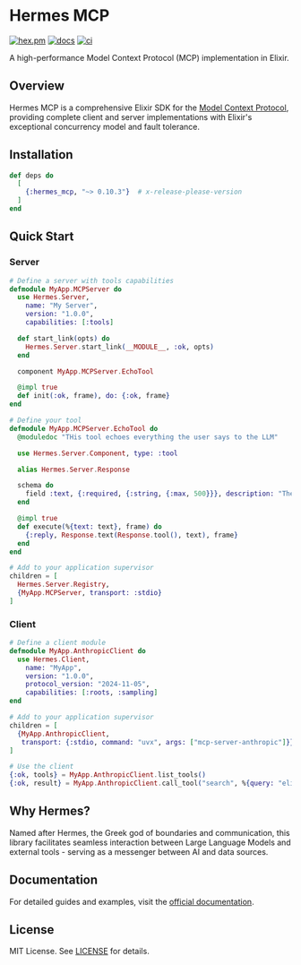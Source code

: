 # Hermes MCP

[![hex.pm](https://img.shields.io/hexpm/v/hermes_mcp.svg)](https://hex.pm/packages/hermes_mcp)
[![docs](https://img.shields.io/badge/hex-docs-blue.svg)](https://hexdocs.pm/hermes_mcp)
[![ci](https://github.com/cloudwalk/hermes-mcp/actions/workflows/ci.yml/badge.svg)](https://github.com/cloudwalk/hermes-mcp/actions/workflows/ci.yml)

A high-performance Model Context Protocol (MCP) implementation in Elixir.

## Overview

Hermes MCP is a comprehensive Elixir SDK for the [Model Context Protocol](https://spec.modelcontextprotocol.io/), providing complete client and server implementations with Elixir's exceptional concurrency model and fault tolerance.

## Installation

```elixir
def deps do
  [
    {:hermes_mcp, "~> 0.10.3"}  # x-release-please-version
  ]
end
```

## Quick Start

### Server

```elixir
# Define a server with tools capabilities
defmodule MyApp.MCPServer do
  use Hermes.Server, 
    name: "My Server", 
    version: "1.0.0", 
    capabilities: [:tools]

  def start_link(opts) do
    Hermes.Server.start_link(__MODULE__, :ok, opts)
  end

  component MyApp.MCPServer.EchoTool

  @impl true
  def init(:ok, frame), do: {:ok, frame}
end

# Define your tool
defmodule MyApp.MCPServer.EchoTool do
  @moduledoc "THis tool echoes everything the user says to the LLM"

  use Hermes.Server.Component, type: :tool

  alias Hermes.Server.Response

  schema do
    field :text, {:required, {:string, {:max, 500}}}, description: "The text to be echoed, max of 500 chars"
  end

  @impl true
  def execute(%{text: text}, frame) do
    {:reply, Response.text(Response.tool(), text), frame}
  end
end

# Add to your application supervisor
children = [
  Hermes.Server.Registry,
  {MyApp.MCPServer, transport: :stdio}
]
```

### Client  

```elixir
# Define a client module
defmodule MyApp.AnthropicClient do
  use Hermes.Client,
    name: "MyApp",
    version: "1.0.0",
    protocol_version: "2024-11-05",
    capabilities: [:roots, :sampling]
end

# Add to your application supervisor
children = [
  {MyApp.AnthropicClient, 
   transport: {:stdio, command: "uvx", args: ["mcp-server-anthropic"]}}
]

# Use the client
{:ok, tools} = MyApp.AnthropicClient.list_tools()
{:ok, result} = MyApp.AnthropicClient.call_tool("search", %{query: "elixir"})
```

## Why Hermes?

Named after Hermes, the Greek god of boundaries and communication, this library facilitates seamless interaction between Large Language Models and external tools - serving as a messenger between AI and data sources.

## Documentation

For detailed guides and examples, visit the [official documentation](https://hexdocs.pm/hermes_mcp).

## License

MIT License. See [LICENSE](./LICENSE) for details.

